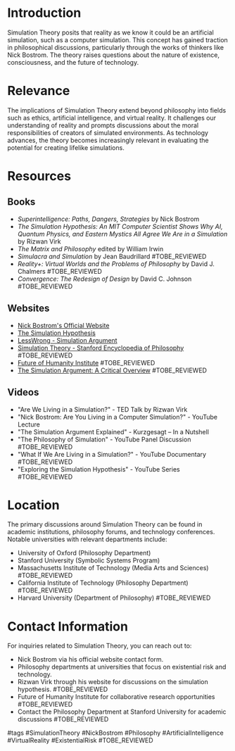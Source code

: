# Introduction
Simulation Theory posits that reality as we know it could be an artificial simulation, such as a computer simulation. This concept has gained traction in philosophical discussions, particularly through the works of thinkers like Nick Bostrom. The theory raises questions about the nature of existence, consciousness, and the future of technology.

# Relevance
The implications of Simulation Theory extend beyond philosophy into fields such as ethics, artificial intelligence, and virtual reality. It challenges our understanding of reality and prompts discussions about the moral responsibilities of creators of simulated environments. As technology advances, the theory becomes increasingly relevant in evaluating the potential for creating lifelike simulations.

# Resources
## Books
- *Superintelligence: Paths, Dangers, Strategies* by Nick Bostrom
- *The Simulation Hypothesis: An MIT Computer Scientist Shows Why AI, Quantum Physics, and Eastern Mystics All Agree We Are in a Simulation* by Rizwan Virk
- *The Matrix and Philosophy* edited by William Irwin
- *Simulacra and Simulation* by Jean Baudrillard #TOBE_REVIEWED
- *Reality+: Virtual Worlds and the Problems of Philosophy* by David J. Chalmers #TOBE_REVIEWED
- *Convergence: The Redesign of Design* by David C. Johnson #TOBE_REVIEWED

## Websites
- [Nick Bostrom's Official Website](http://www.nickbostrom.com)
- [The Simulation Hypothesis](https://www.simulationhypothesis.com)
- [LessWrong - Simulation Argument](https://www.lesswrong.com)
- [Simulation Theory - Stanford Encyclopedia of Philosophy](https://plato.stanford.edu/entries/simulation-theory/) #TOBE_REVIEWED
- [Future of Humanity Institute](https://www.fhi.ox.ac.uk) #TOBE_REVIEWED
- [The Simulation Argument: A Critical Overview](https://www.simulationargument.com) #TOBE_REVIEWED

## Videos
- "Are We Living in a Simulation?" - TED Talk by Rizwan Virk
- "Nick Bostrom: Are You Living in a Computer Simulation?" - YouTube Lecture
- "The Simulation Argument Explained" - Kurzgesagt – In a Nutshell
- "The Philosophy of Simulation" - YouTube Panel Discussion #TOBE_REVIEWED
- "What If We Are Living in a Simulation?" - YouTube Documentary #TOBE_REVIEWED
- "Exploring the Simulation Hypothesis" - YouTube Series #TOBE_REVIEWED

# Location
The primary discussions around Simulation Theory can be found in academic institutions, philosophy forums, and technology conferences. Notable universities with relevant departments include:
- University of Oxford (Philosophy Department)
- Stanford University (Symbolic Systems Program)
- Massachusetts Institute of Technology (Media Arts and Sciences) #TOBE_REVIEWED
- California Institute of Technology (Philosophy Department) #TOBE_REVIEWED
- Harvard University (Department of Philosophy) #TOBE_REVIEWED

# Contact Information
For inquiries related to Simulation Theory, you can reach out to:
- Nick Bostrom via his official website contact form.
- Philosophy departments at universities that focus on existential risk and technology.
- Rizwan Virk through his website for discussions on the simulation hypothesis. #TOBE_REVIEWED
- Future of Humanity Institute for collaborative research opportunities #TOBE_REVIEWED
- Contact the Philosophy Department at Stanford University for academic discussions #TOBE_REVIEWED

#tags 
#SimulationTheory #NickBostrom #Philosophy #ArtificialIntelligence #VirtualReality #ExistentialRisk #TOBE_REVIEWED
